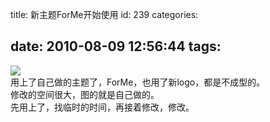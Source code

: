 title: 新主题ForMe开始使用
id: 239
categories:

date: 2010-08-09 12:56:44
tags:
---

![](http://m3.img.libdd.com/farm4/2012/0822/14/21909CAD6A30C055804F58AAC4CE675FFE938E8D7D8E_500_255.jpg)</img>
</br>用上了自己做的主题了，ForMe，也用了新logo，都是不成型的。
</br>修改的空间很大，图的就是自己做的。
</br>先用上了，找临时的时间，再接着修改，修改。